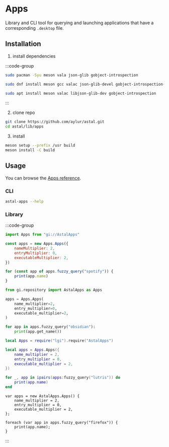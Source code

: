 # Apps

Library and CLI tool for querying and launching
applications that have a corresponding `.desktop` file.

## Installation

1. install dependencies

:::code-group

```sh [<i class="devicon-archlinux-plain"></i> Arch]
sudo pacman -Syu meson vala json-glib gobject-introspection
```

```sh [<i class="devicon-fedora-plain"></i> Fedora]
sudo dnf install meson gcc valac json-glib-devel gobject-introspection-devel
```

```sh [<i class="devicon-ubuntu-plain"></i> Ubuntu]
sudo apt install meson valac libjson-glib-dev gobject-introspection
```

:::

2. clone repo

```sh
git clone https://github.com/aylur/astal.git
cd astal/lib/apps
```

3. install

```sh
meson setup --prefix /usr build
meson install -C build
```

## Usage

You can browse the [Apps reference](https://aylur.github.io/libastal/apps).

### CLI

```sh
astal-apps --help
```

### Library

:::code-group

```js [<i class="devicon-javascript-plain"></i> JavaScript]
import Apps from "gi://AstalApps"

const apps = new Apps.Apps({
    nameMultiplier: 2,
    entryMultiplier: 0,
    executableMultiplier: 2,
})

for (const app of apps.fuzzy_query("spotify")) {
    print(app.name)
}
```

```py [<i class="devicon-python-plain"></i> Python]
from gi.repository import AstalApps as Apps

apps = Apps.Apps(
    name_multiplier=2,
    entry_multiplier=0,
    executable_multiplier=2,
)

for app in apps.fuzzy_query("obsidian"):
    print(app.get_name())

```

```lua [<i class="devicon-lua-plain"></i> Lua]
local Apps = require("lgi").require("AstalApps")

local apps = Apps.Apps({
    name_multiplier = 2,
    entry_multiplier = 0,
    executable_multiplier = 2,
})

for _, app in ipairs(apps:fuzzy_query("lutris")) do
    print(app.name)
end
```

```vala [<i class="devicon-vala-plain"></i> Vala]
var apps = new AstalApps.Apps() {
    name_multiplier = 2,
    entry_multiplier = 0,
    executable_multiplier = 2,
};

foreach (var app in apps.fuzzy_query("firefox")) {
    print(app.name);
}
```

:::
